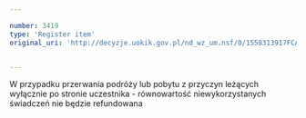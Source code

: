 ```yaml
---

number: 3419
type: 'Register item'
original_uri: 'http://decyzje.uokik.gov.pl/nd_wz_um.nsf/0/1558313917FCA4E3C1257A4B0046001D?OpenDocument'


---
```


W przypadku przerwania podróży lub pobytu z przyczyn leżących wyłącznie po stronie uczestnika - równowartość niewykorzystanych świadczeń nie będzie refundowana
